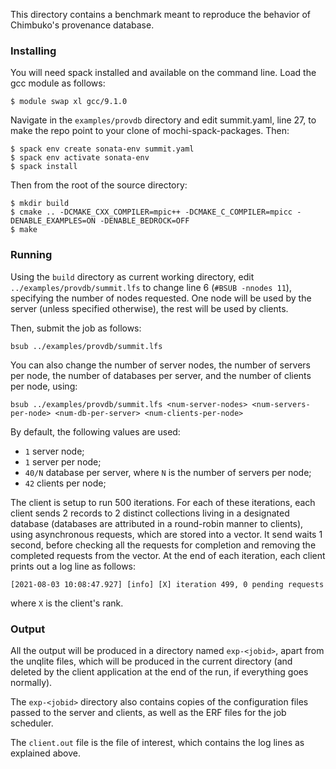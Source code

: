 This directory contains a benchmark meant to reproduce
the behavior of Chimbuko's provenance database.

### Installing

You will need spack installed and available on the
command line. Load the gcc module as follows:

```
$ module swap xl gcc/9.1.0
```

Navigate in the `examples/provdb` directory and edit summit.yaml, line 27,
to make the repo point to your clone of mochi-spack-packages. Then:

```
$ spack env create sonata-env summit.yaml
$ spack env activate sonata-env
$ spack install
```

Then from the root of the source directory:

```
$ mkdir build
$ cmake .. -DCMAKE_CXX_COMPILER=mpic++ -DCMAKE_C_COMPILER=mpicc -DENABLE_EXAMPLES=ON -DENABLE_BEDROCK=OFF
$ make
```

### Running

Using the `build` directory as current working directory, edit `../examples/provdb/summit.lfs`
to change line 6 (`#BSUB -nnodes 11`), specifying the number of nodes requested. One node will
be used by the server (unless specified otherwise), the rest will be used by clients.

Then, submit the job as follows:

```
bsub ../examples/provdb/summit.lfs
```

You can also change the number of server nodes, the number of servers per node, the number
of databases per server, and the number of clients per node, using:

```
bsub ../examples/provdb/summit.lfs <num-server-nodes> <num-servers-per-node> <num-db-per-server> <num-clients-per-node>
```

By default, the following values are used:

- `1` server node;
- `1` server per node;
- `40/N` database per server, where `N` is the number of servers per node;
- `42` clients per node;

The client is setup to run 500 iterations. For each of these iterations, each client sends 2 records
to 2 distinct collections living in a designated database (databases are attributed in a round-robin
manner to clients), using asynchronous requests, which are stored into a vector. It send waits 1 second,
before checking all the requests for completion and removing the completed requests from the vector.
At the end of each iteration, each client prints out a log line as follows:

```
[2021-08-03 10:08:47.927] [info] [X] iteration 499, 0 pending requests
```
where `X` is the client's rank.

### Output

All the output will be produced in a directory named `exp-<jobid>`, apart from the unqlite files, which
will be produced in the current directory (and deleted by the client application at the end of the run,
if everything goes normally).

The `exp-<jobid>` directory also contains copies of the configuration files passed to the server
and clients, as well as the ERF files for the job scheduler.

The `client.out` file is the file of interest, which contains the log lines as explained above.
